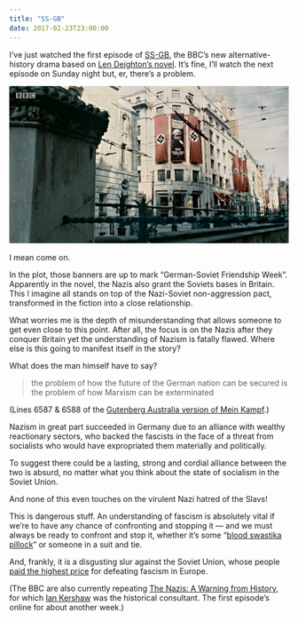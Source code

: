 ```yaml
---
title: "SS-GB"
date: 2017-02-23T23:00:00
---
```


I’ve just watched the first episode of [SS-GB][bbc], the BBC’s new alternative-history drama based on [Len Deighton’s novel][ld]. It’s fine, I’ll watch the next episode on Sunday night but, er, there’s a problem.

[bbc]: http://www.bbc.co.uk/programmes/b08ghxqb
[ld]: https://en.wikipedia.org/wiki/SS-GB

<p class="full-width">
    <img
        src="/images/2017-02-23-ss-gb.jpg"
        alt="A still from the first episode of SS-GB shows a banner bearing Karl Marx’s image alongside Nazi banners superimposed with a hammer and sickle."
        />
</p>

I mean come on.

In the plot, those banners are up to mark “German-Soviet Friendship Week”. Apparently in the novel, the Nazis also grant the Soviets bases in Britain. This I imagine all stands on top of the Nazi-Soviet non-aggression pact, transformed in the fiction into a close relationship.

What worries me is the depth of misunderstanding that allows someone to get even close to this point. After all, the focus is on the Nazis after they conquer Britain yet the understanding of Nazism is fatally flawed. Where else is this going to manifest itself in the story?

What does the man himself have to say?

> the problem of how the future of the German nation can be
> secured is the problem of how Marxism can be exterminated

(Lines 6587 & 6588 of the [Gutenberg Australia version of Mein Kampf][gba].)

[gba]: http://gutenberg.net.au/ebooks02/0200601.txt

Nazism in great part succeeded in Germany due to an alliance with wealthy reactionary sectors, who backed the fascists in the face of a threat from socialists who would have expropriated them materially and politically.

To suggest there could be a lasting, strong and cordial alliance between the two is absurd, no matter what you think about the state of socialism in the Soviet Union.

And none of this even touches on the virulent Nazi hatred of the Slavs!

This is dangerous stuff. An understanding of fascism is absolutely vital if we’re to have any chance of confronting and stopping it — and we must always be ready to confront and stop it, whether it’s some “[blood swastika pillock][dover-front]” or someone in a suit and tie.

[dover-front]: /images/2017-02-23-blood-swastika-pillock.jpg

And, frankly, it is a disgusting slur against the Soviet Union, whose people [paid the highest price][ww2-cas] for defeating fascism in Europe.

[ww2-cas]: https://en.wikipedia.org/wiki/World_War_II_casualties#USSR

(The BBC are also currently repeating [The Nazis: A Warning from History][wfh], for which [Ian Kershaw][ik] was the historical consultant. The first episode’s online for about another week.)

[wfh]: http://www.bbc.co.uk/programmes/b01kkxvd/episodes/player 
[ik]: https://en.wikipedia.org/wiki/Ian_Kershaw
